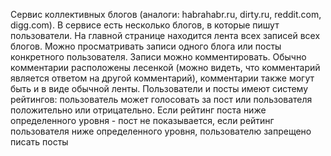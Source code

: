 Сервис коллективных блогов (аналоги: habrahabr.ru, dirty.ru, reddit.com, digg.com). В сервисе есть несколько блогов, в которые пишут пользователи. На главной странице находится лента всех записей всех блогов. Можно просматривать записи одного блога или посты конкретного пользователя. Записи можно комментировать. Обычно комментарии расположены лесенкой (можно видеть, что комментарий является ответом на другой комментарий), комментарии также могут быть и в виде обычной ленты. Пользователи и посты имеют систему рейтингов: пользователь может голосовать за пост или пользователя положительно или отрицательно. Если рейтинг поста ниже определенного уровня - пост не показывается, если рейтинг пользователя ниже определенного уровня, пользователю запрещено писать посты
